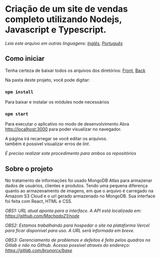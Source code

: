 # Criação de um site de vendas completo utilizando Nodejs, Javascript e Typescript.
*Leia este arquivo em outras linguagens: [Inglês](README.md), [Português](README.pt.md)*

## Como iniciar
Tenha certeza de baixar todos os arquivos dos diretórios: [Front](README.md), [Back](https://github.com/Machado21/node/tree/main)

Na pasta deste projeto, você pode digitar:
### `npm install`
Para baixar e instalar os módules node necessários
### `npm start`
Para executar o aplicativo no modo de desenvolvimento
Abra [http://localhost:3000](http://localhost:3000) para poder visualizar no navegador.

A página irá recarregar se você editar os arquivos.\
também é possível visualizar erros de *lint*.

*É preciso realizar este procedimento para ambos os repositórios*

## Sobre o projeto
No tratamento de informações foi usado MongoDB Atlas para armazenar dados de usuários, clientes e produtos. Tendo uma pequena diferença quanto ao armazenamento de imagens, em que o arquivo é carregado na Amazom S3 Cloud e o url gerado armazenado no MongoDB. Sua interface foi feita com React, HTML e CSS.

*OBS1: URL atual aponta para a interface. A API está localizada em: https://github.com/Machado21/node*

*OBS2: Estamos trabalhando para hospedar o site na plataforma Vercel para ficar disponível para uso. A URL será informada em breve.*

*OBS3: Gerenciamento de problemas e defeitos é feito pelos quadros no Gitlab e não no Github. Acesso possível através do endereço: https://gitlab.com/brunorcx/base*
